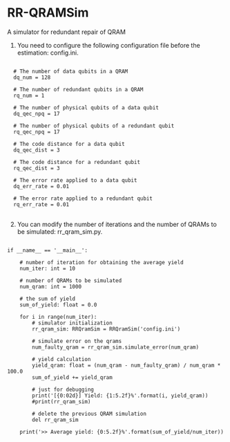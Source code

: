# RR-QRAMSim
A simulator for redundant repair of QRAM

1. You need to configure the following configuration file before the estimation: config.ini.

<pre>
<code>
  # The number of data qubits in a QRAM 
  dq_num = 128

  # The number of redundant qubits in a QRAM 
  rq_num = 1

  # The number of physical qubits of a data qubit 
  dq_qec_npq = 17

  # The number of physical qubits of a redundant qubit 
  rq_qec_npq = 17

  # The code distance for a data qubit 
  dq_qec_dist = 3

  # The code distance for a redundant qubit 
  rq_qec_dist = 3

  # The error rate applied to a data qubit 
  dq_err_rate = 0.01

  # The error rate applied to a redundant qubit 
  rq_err_rate = 0.01
</code>
</pre>

2. You can modify the number of iterations and the number of QRAMs to be simulated: rr_qram_sim.py.

<pre>
<code>
if __name__ == '__main__':

    # number of iteration for obtaining the average yield
    num_iter: int = 10

    # number of QRAMs to be simulated
    num_qram: int = 1000

    # the sum of yield
    sum_of_yield: float = 0.0

    for i in range(num_iter):
        # simulator initialization
        rr_qram_sim: RRQramSim = RRQramSim('config.ini')

        # simulate error on the qrams
        num_faulty_qram = rr_qram_sim.simulate_error(num_qram)

        # yield calculation
        yield_qram: float = (num_qram - num_faulty_qram) / num_qram * 100.0
        sum_of_yield += yield_qram

        # just for debugging
        print('[{0:02d}] Yield: {1:5.2f}%'.format(i, yield_qram))
        #print(rr_qram_sim)

        # delete the previous QRAM simulation
        del rr_qram_sim

    print('>> Average yield: {0:5.2f}%'.format(sum_of_yield/num_iter))
</code>
</pre>
